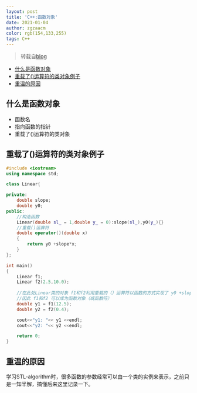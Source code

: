 ```yaml
---
layout: post
title: 'C++:函数对象'
date: 2021-01-04
author: zgzaacm
color: rgb(154,133,255)
tags: C++
---
```

> 转载自[blog](https://blog.csdn.net/u014709760/article/details/89323988)

- [什么是函数对象](#什么是函数对象)
- [重载了()运算符的类对象例子](#重载了运算符的类对象例子)
- [重温的原因](#重温的原因)

## 什么是函数对象

- 函数名
- 指向函数的指针
- 重载了()运算符的类对象

## 重载了()运算符的类对象例子

```cpp
#include <iostream>
using namespace std;

class Linear{

private:
	double slope;
	double y0;
public:
	//构造函数
	Linear(double sl_ = 1,double y_ = 0):slope(sl_),y0(y_){}
	//重载()运算符
	double operator()(double x)
	{
		return y0 +slope*x;
	}
};

int main()
{
	Linear f1;
	Linear f2(2.5,10.0);
	
	//在此处Linear类的对象 f1和f2利用重载的（）运算符以函数的方式实现了 y0 +slope*x 功能
	//因此 f1和f2 可以成为函数对象（或函数符）
	double y1 = f1(12.5);
	double y2 = f2(0.4);

	cout<<"y1: "<< y1 <<endl;
	cout<<"y2: "<< y2 <<endl;

	return 0;
}
```

## 重温的原因

学习STL-algorithm时，很多函数的参数经常可以由一个类的实例来表示，之前只是一知半解，搞懂后来这里记录一下。
